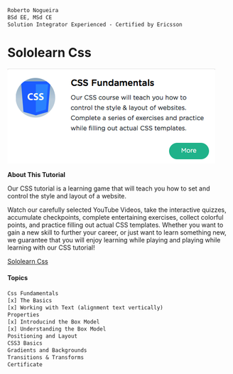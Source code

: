```
Roberto Nogueira  
BSd EE, MSd CE
Solution Integrator Experienced - Certified by Ericsson
```
# Sololearn Css

![ebook cover](images/sololearn-css.png)

**About This Tutorial**

Our CSS tutorial is a learning game that will teach you how to set and control the style and layout of a website.

Watch our carefully selected YouTube Videos, take the interactive quizzes, accumulate checkpoints, complete entertaining exercises, collect colorful points, and practice filling out actual CSS templates. Whether you want to gain a new skill to further your career, or just want to learn something new, we guarantee that you will enjoy learning while playing and playing while learning with our CSS tutorial!

[Sololearn Css](https://www.sololearn.com/Play/CSS)

#### Topics
```
Css Fundamentals
[x] The Basics
[x] Working with Text (alignment text vertically)
Properties
[x] Introducind the Box Model
[x] Understanding the Box Model
Positioning and Layout
CSS3 Basics
Gradients and Backgrounds
Transitions & Transforms
Certificate
```
